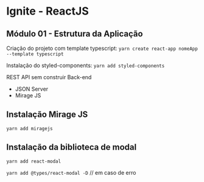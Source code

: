 # Ignite - ReactJS

## Módulo 01 - Estrutura da Aplicação

Criação do projeto com template typescript: `yarn create react-app nomeApp --template typescript` 

Instalação do styled-components: `yarn add styled-components`

REST API sem construir Back-end
- JSON Server
- Mirage JS

## Instalação Mirage JS

`yarn add miragejs`

## Instalação da biblioteca de modal 

`yarn add react-modal`

`yarn add @types/react-modal -D` // em caso de erro